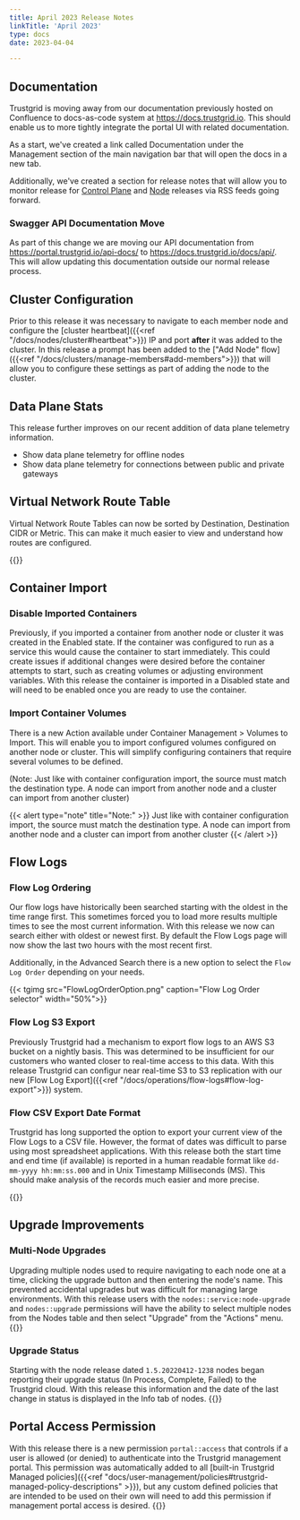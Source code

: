 ```yaml
---
title: April 2023 Release Notes
linkTitle: 'April 2023'
type: docs
date: 2023-04-04

---
```

## Documentation 
Trustgrid is moving away from our documentation previously hosted on Confluence to docs-as-code system at https://docs.trustgrid.io. This should enable us to more tightly integrate the portal UI with related documentation. 

As a start, we've created a link called Documentation under the Management section of the main navigation bar that will open the docs in a new tab.

Additionally, we've created a section for release notes that will allow you to monitor release for [Control Plane](https://docs.trustgrid.io/release-notes/cloud/) and [Node](https://docs.trustgrid.io/release-notes/node/) releases via RSS feeds going forward. 

### Swagger API Documentation Move
As part of this change we are moving our API documentation from https://portal.trustgrid.io/api-docs/ to https://docs.trustgrid.io/docs/api/. This will allow updating this documentation outside our normal release process. 


## Cluster Configuration
Prior to this release it was necessary to navigate to each member node and configure the [cluster heartbeat]({{<ref "/docs/nodes/cluster#heartbeat">}}) IP and port **after** it was added to the cluster.  In this release a prompt has been added to the ["Add Node" flow]({{<ref "/docs/clusters/manage-members#add-members">}}) that will allow you to configure these settings as part of adding the node to the cluster. 

## Data Plane Stats
This release further improves on our recent addition of data plane telemetry information.
* Show data plane telemetry for offline nodes
* Show data plane telemetry for connections between public and private gateways

## Virtual Network Route Table
Virtual Network Route Tables can now be sorted by Destination, Destination CIDR or Metric.  This can make it much easier to view and understand how routes are configured. 

{{<tgimg src="sorted-routes.png" width="80%" caption="Virtual Network Routes sorted by destination" alt="Table with multiple routes listing their Destination device, Destination CIDR, Metric and Description. Sorted by the destination device.">}}

## Container Import
### Disable Imported Containers
Previously, if you imported a container from another node or cluster it was created in the Enabled state. If the container was configured to run as a service this would cause the container to start immediately. This could create issues if additional changes were desired before the container attempts to start, such as creating volumes or adjusting environment variables. With this release the container is imported in a Disabled state and will need to be enabled once you are ready to use the container.

### Import Container Volumes
There is a new Action available under Container Management > Volumes to Import. This will enable you to import configured volumes configured on another node or cluster. This will simplify configuring containers that require several volumes to be defined.

(Note: Just like with container configuration import, the source must match the destination type. A node can import from another node and a cluster can import from another cluster)

{{< alert type="note" title="Note:" >}}
Just like with container configuration import, the source must match the destination type. A node can import from another node and a cluster can import from another cluster
{{< /alert >}}

## Flow Logs

### Flow Log Ordering
Our flow logs have historically been searched starting with the oldest in the time range first. This sometimes forced you to load more results multiple times to see the most current information. With this release we now can search either with oldest or newest first. By default the Flow Logs page will now show the last two hours with the most recent first. 

Additionally, in the Advanced Search there is a new option to select the `Flow Log Order` depending on your needs.


{{< tgimg src="FlowLogOrderOption.png" caption="Flow Log Order selector" width="50%">}}

### Flow Log S3 Export
Previously Trustgrid had a mechanism to export flow logs to an AWS S3 bucket on a nightly basis.  This was determined to be insufficient for our customers who wanted closer to real-time access to this data. With this release Trustgrid can configur near real-time S3 to S3 replication with our new [Flow Log Export]({{<ref "/docs/operations/flow-logs#flow-log-export">}}) system. 

### Flow CSV Export Date Format
Trustgrid has long supported the option to export your current view of the Flow Logs to a CSV file.  However, the format of dates was difficult to parse using most spreadsheet applications. With this release both the start time and end time (if available) is reported in a human readable format like `dd-mm-yyyy hh:mm:ss.000` and in Unix Timestamp Milliseconds (MS).  This should make analysis of the records much easier and more precise. 

{{<tgimg src="flow-log-csv-date.png" width="40%" caption="Example CSV export" alt="text CSV export example showing 'startTime' and 'startTimeMS' fields">}}


## Upgrade Improvements
### Multi-Node Upgrades
Upgrading multiple nodes used to require navigating to each node one at a time, clicking the upgrade button and then entering the node's name.   This prevented accidental upgrades but was difficult for managing large environments.  With this release users with the `nodes::service:node-upgrade` and `nodes::upgrade` permissions will have the ability to select multiple nodes from the Nodes table and then select "Upgrade" from the "Actions" menu.
{{<tgimg src="multi-node-upgrade.png" width="30%" caption="Multi-Node Upgrade Action" alt="Nodes table with two nodes selected, with the Actions dropdown showing the Upgrade option">}}

### Upgrade Status 
Starting with the node release dated `1.5.20220412-1238` nodes began reporting their upgrade status (In Process, Complete, Failed) to the Trustgrid cloud.  With this release this information and the date of the last change in status is displayed in the Info tab of nodes.
{{<tgimg src="upgrade-status.png" width="50%" caption="Upgrade Status section" alt="Table showing upgrade status of Complete and the completion time">}}


## Portal Access Permission
With this release there is a new permission `portal::access` that controls if a user is allowed (or denied) to authenticate into the Trustgrid management portal. This permission was automatically added to all [built-in Trustgrid Managed policies]({{<ref "docs/user-management/policies#trustgrid-managed-policy-descriptions" >}}), but any custom defined policies that are intended to be used on their own will need to add this permission if management portal access is desired.
{{<tgimg src="portal-access.png" width="30%" caption="Portal Access Permission" alt="Filtered list of permissions showing Portal section with portal::access allowed">}}